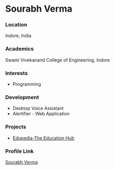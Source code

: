 # Sourabh Verma

### Location

Indore, India

### Academics

Swami Vivekanand College of Engineering, Indore

### Interests

- Programming

### Development

- Desktop Voice Assistant
- Alertifier - Web Application

### Projects

- [Edupedia-The Education Hub](https://github.com/sourabhv7)

### Profile Link

[Sourabh Verma](https://github.com/sourabhv7)
